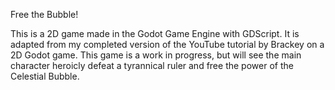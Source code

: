 Free the Bubble!

This is a 2D game made in the Godot Game Engine with GDScript. It is adapted from my completed version of the YouTube tutorial by Brackey on a 2D Godot game. This game is a work in progress, but will see the main
character heroicly defeat a tyrannical ruler and free the power of the Celestial Bubble.

